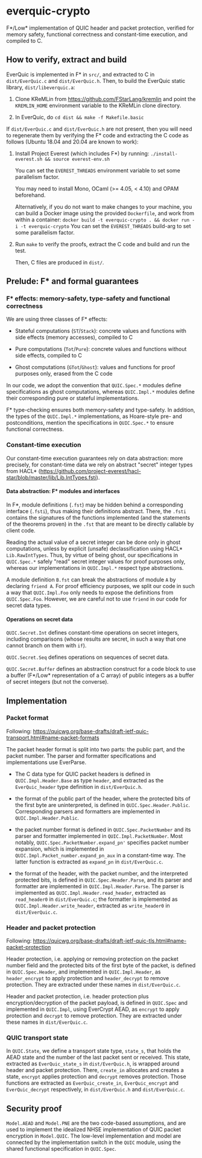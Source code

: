 # everquic-crypto

F\*/Low\* implementation of QUIC header and packet protection, verified
for memory safety, functional correctness and constant-time execution,
and compiled to C.

## How to verify, extract and build

EverQuic is implemented in F\* in `src/`, and extracted to C in
`dist/EverQuic.c` and `dist/EverQuic.h`. Then, to build the
EverQuic static library, `dist/libeverquic.a`:

1. Clone KReMLin from https://github.com/FStarLang/kremlin and point
   the `KREMLIN_HOME` environment variable to the KReMLin clone
   directory.

2. In EverQuic, do `cd dist && make -f Makefile.basic`

If `dist/EverQuic.c` and `dist/EverQuic.h` are not present, then you
will need to regenerate them by verifying the F\* code and extracting
the C code as follows (Ubuntu 18.04 and 20.04 are known to work):

1. Install Project Everest (which includes F\*) by running:
   `./install-everest.sh && source everest-env.sh`

   You can set the `EVEREST_THREADS` environment variable to set some
   parallelism factor.

   You may need to install Mono, OCaml (>= 4.05, < 4.10) and OPAM
   beforehand.

   Alternatively, if you do not want to make changes to your machine,
   you can build a Docker image using the provided `Dockerfile`, and
   work from within a container:
   `docker build -t everquic-crypto . && docker run -i -t everquic-crypto`
   You can set the `EVEREST_THREADS` build-arg to set some parallelism factor.

2. Run `make` to verify the proofs, extract the C code and build and
   run the test.

   Then, C files are produced in `dist/`.

## Prelude: F\* and formal guarantees

### F\* effects: memory-safety, type-safety and functional correctness

We are using three classes of F\* effects:

* Stateful computations (`ST`/`Stack`): concrete values and functions
  with side effects (memory accesses), compiled to C

* Pure computations (`Tot`/`Pure`): concrete values and functions
  without side effects, compiled to C

* Ghost computations (`GTot`/`Ghost`): values and functions for proof
  purposes only, erased from the C code

In our code, we adopt the convention that `QUIC.Spec.*` modules define
specifications as ghost computations, whereas `QUIC.Impl.*` modules
define their corresponding pure or stateful implementations.

F\* type-checking ensures both memory-safety and type-safety. In
addition, the types of the `QUIC.Impl.*` implementations, as
Hoare-style pre- and postconditions, mention the specifications in
`QUIC.Spec.*` to ensure functional correctness.

### Constant-time execution

Our constant-time execution guarantees rely on data abstraction: more
precisely, for constant-time data we rely on abstract "secret" integer
types from HACL\*
(https://github.com/project-everest/hacl-star/blob/master/lib/Lib.IntTypes.fsti).

#### Data abstraction: F\* modules and interfaces

In F\*, module definitions (`.fst`) may be hidden behind a
corresponding interface (`.fsti`), thus making their definitions
abstract. There, the `.fsti` contains the signatures of the functions
implemented (and the statements of the theorems proven) in the `.fst`
that are meant to be directly callable by client code.

Reading the actual value of a secret integer can be done only in ghost
computations, unless by explicit (unsafe) declassification using HACL\*
`Lib.RawIntTypes`. Thus, by virtue of being ghost, our specifications
in `QUIC.Spec.*` safely "read" secret integer values for proof
purposes only, whereas our implementations in `QUIC.Impl.*` respect
type abstractions.

A module definition `B.fst` can break the abstractions of module `A`
by declaring `friend A`. For proof efficiency purposes, we split our
code in such a way that `QUIC.Impl.Foo` only needs to expose the
definitions from `QUIC.Spec.Foo`. However, we are careful not to use
`friend` in our code for secret data types.

#### Operations on secret data

`QUIC.Secret.Int` defines constant-time operations on secret integers,
including comparisons (whose results are secret, in such a way that
one cannot branch on them with `if`).

`QUIC.Secret.Seq` defines operations on sequences of secret data.

`QUIC.Secret.Buffer` defines an abstraction construct for a code block
to use a buffer (F\*/Low\* representation of a C array) of public
integers as a buffer of secret integers (but not the converse).

## Implementation

### Packet format

Following: https://quicwg.org/base-drafts/draft-ietf-quic-transport.html#name-packet-formats

The packet header format is split into two parts: the public part, and
the packet number. The parser and formatter specifications and
implementations use EverParse.

* The C data type for QUIC packet headers is defined in
  `QUIC.Impl.Header.Base` as type `header`, and extracted as the
  `EverQuic_header` type definition in `dist/EverQuic.h`.

* the format of the public part of the header, where the protected
  bits of the first byte are uninterpreted, is defined in
  `QUIC.Spec.Header.Public`. Corresponding parsers and formatters are
  implemented in `QUIC.Impl.Header.Public`.

* the packet number format is defined in `QUIC.Spec.PacketNumber` and
  its parser and formatter implemented in
  `QUIC.Impl.PacketNumber`. Most notably,
  `QUIC.Spec.PacketNumber.expand_pn'` specifies packet number
  expansion, which is implemented in
  `QUIC.Impl.Packet_number.expand_pn_aux` in a constant-time way. The
  latter function is extracted as `expand_pn` in `dist/EverQuic.c`.

* the format of the header, with the packet number, and the
  interpreted protected bits, is defined in `QUIC.Spec.Header.Parse`,
  and its parser and formatter are implemented in
  `QUIC.Impl.Header.Parse`. The parser is implemented as
  `QUIC.Impl.Header.read_header`, extracted as `read_header0` in
  `dist/EverQuic.c`; the formatter is implemented as
  `QUIC.Impl.Header.write_header`, extracted as `write_header0` in
  `dist/EverQuic.c`.

### Header and packet protection

Following: https://quicwg.org/base-drafts/draft-ietf-quic-tls.html#name-packet-protection

Header protection, i.e. applying or removing protection on the packet
number field and the protected bits of the first byte of the packet,
is defined in `QUIC.Spec.Header`, and implemented in
`QUIC.Impl.Header`, as `header_encrypt` to apply protection and
`header_decrypt` to remove protection. They are extracted under these
names in `dist/EverQuic.c`.

Header and packet protection, i.e. header protection plus
encryption/decryption of the packet payload, is defined in `QUIC.Spec`
and implemented in `QUIC.Impl`, using EverCrypt AEAD, as `encrypt` to
apply protection and `decrypt` to remove protection. They are
extracted under these names in `dist/EverQuic.c`.

### QUIC transport state

In `QUIC.State`, we define a transport state type, `state_s`, that
holds the AEAD state and the number of the last packet sent or
received. This state, extracted as `EverQuic_state_s` in
`dist/EverQuic.h`, is wrapped around header and packet
protection. There, `create_in` allocates and creates a state,
`encrypt` applies protection and `decrypt` removes protection. Those
functions are extracted as `EverQuic_create_in`, `EverQuic_encrypt`
and `EverQuic_decrypt` respectively, in `dist/EverQuic.h` and
`dist/EverQuic.c`.

## Security proof

`Model.AEAD` and `Model.PNE` are the two code-based assumptions,
and are used to implement the idealized NHSE implementation of
QUIC packet encryption in `Model.QUIC`.
The low-level implementation and model are connected by the
implementation switch in the `QUIC` module, using the shared
functional specification in `QUIC.Spec`.
